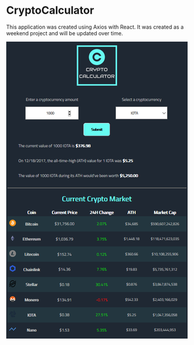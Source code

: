 # CryptoCalculator

This application was created using Axios with React. It was created as a weekend project and will be updated over time.

<img src="images/CryptoCalculator_Image.png">
